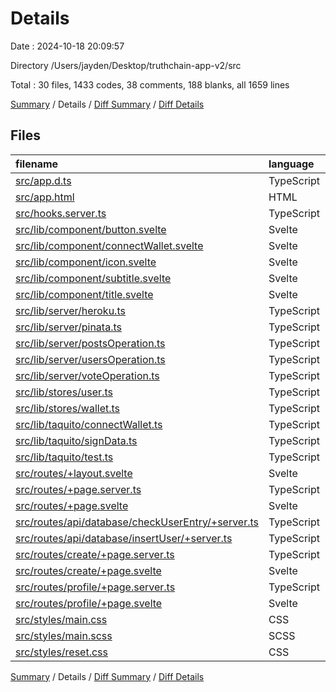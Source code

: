 # Details

Date : 2024-10-18 20:09:57

Directory /Users/jayden/Desktop/truthchain-app-v2/src

Total : 30 files,  1433 codes, 38 comments, 188 blanks, all 1659 lines

[Summary](results.md) / Details / [Diff Summary](diff.md) / [Diff Details](diff-details.md)

## Files
| filename | language | code | comment | blank | total |
| :--- | :--- | ---: | ---: | ---: | ---: |
| [src/app.d.ts](/src/app.d.ts) | TypeScript | 5 | 7 | 2 | 14 |
| [src/app.html](/src/app.html) | HTML | 23 | 0 | 1 | 24 |
| [src/hooks.server.ts](/src/hooks.server.ts) | TypeScript | 5 | 0 | 2 | 7 |
| [src/lib/component/button.svelte](/src/lib/component/button.svelte) | Svelte | 50 | 0 | 10 | 60 |
| [src/lib/component/connectWallet.svelte](/src/lib/component/connectWallet.svelte) | Svelte | 22 | 0 | 5 | 27 |
| [src/lib/component/icon.svelte](/src/lib/component/icon.svelte) | Svelte | 204 | 0 | 5 | 209 |
| [src/lib/component/subtitle.svelte](/src/lib/component/subtitle.svelte) | Svelte | 11 | 0 | 4 | 15 |
| [src/lib/component/title.svelte](/src/lib/component/title.svelte) | Svelte | 31 | 0 | 3 | 34 |
| [src/lib/server/heroku.ts](/src/lib/server/heroku.ts) | TypeScript | 15 | 1 | 6 | 22 |
| [src/lib/server/pinata.ts](/src/lib/server/pinata.ts) | TypeScript | 76 | 0 | 11 | 87 |
| [src/lib/server/postsOperation.ts](/src/lib/server/postsOperation.ts) | TypeScript | 72 | 0 | 13 | 85 |
| [src/lib/server/usersOperation.ts](/src/lib/server/usersOperation.ts) | TypeScript | 67 | 7 | 9 | 83 |
| [src/lib/server/voteOperation.ts](/src/lib/server/voteOperation.ts) | TypeScript | 117 | 0 | 10 | 127 |
| [src/lib/stores/user.ts](/src/lib/stores/user.ts) | TypeScript | 19 | 3 | 3 | 25 |
| [src/lib/stores/wallet.ts](/src/lib/stores/wallet.ts) | TypeScript | 5 | 0 | 1 | 6 |
| [src/lib/taquito/connectWallet.ts](/src/lib/taquito/connectWallet.ts) | TypeScript | 115 | 0 | 13 | 128 |
| [src/lib/taquito/signData.ts](/src/lib/taquito/signData.ts) | TypeScript | 29 | 6 | 9 | 44 |
| [src/lib/taquito/test.ts](/src/lib/taquito/test.ts) | TypeScript | 16 | 0 | 4 | 20 |
| [src/routes/+layout.svelte](/src/routes/+layout.svelte) | Svelte | 28 | 0 | 6 | 34 |
| [src/routes/+page.server.ts](/src/routes/+page.server.ts) | TypeScript | 81 | 0 | 11 | 92 |
| [src/routes/+page.svelte](/src/routes/+page.svelte) | Svelte | 167 | 0 | 8 | 175 |
| [src/routes/api/database/checkUserEntry/+server.ts](/src/routes/api/database/checkUserEntry/+server.ts) | TypeScript | 15 | 0 | 1 | 16 |
| [src/routes/api/database/insertUser/+server.ts](/src/routes/api/database/insertUser/+server.ts) | TypeScript | 14 | 1 | 2 | 17 |
| [src/routes/create/+page.server.ts](/src/routes/create/+page.server.ts) | TypeScript | 50 | 0 | 9 | 59 |
| [src/routes/create/+page.svelte](/src/routes/create/+page.svelte) | Svelte | 45 | 0 | 8 | 53 |
| [src/routes/profile/+page.server.ts](/src/routes/profile/+page.server.ts) | TypeScript | 40 | 0 | 5 | 45 |
| [src/routes/profile/+page.svelte](/src/routes/profile/+page.svelte) | Svelte | 49 | 0 | 10 | 59 |
| [src/styles/main.css](/src/styles/main.css) | CSS | 0 | 1 | 3 | 4 |
| [src/styles/main.scss](/src/styles/main.scss) | SCSS | 9 | 0 | 2 | 11 |
| [src/styles/reset.css](/src/styles/reset.css) | CSS | 53 | 12 | 12 | 77 |

[Summary](results.md) / Details / [Diff Summary](diff.md) / [Diff Details](diff-details.md)